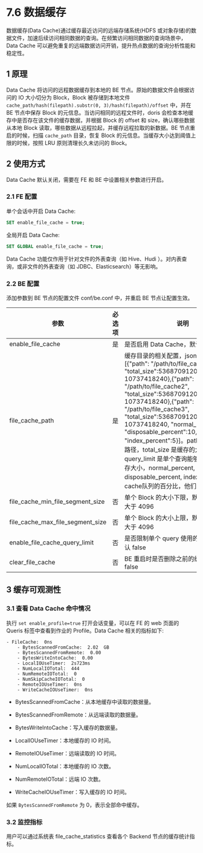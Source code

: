 # 7.6 数据缓存

数据缓存(Data Cache)通过缓存最近访问的远端存储系统(HDFS 或对象存储)的数据文件，加速后续访问相同数据的查询。在频繁访问相同数据的查询场景中，Data Cache 可以避免重复的远端数据访问开销，提升热点数据的查询分析性能和稳定性。

## 1 原理

Data Cache 将访问的远程数据缓存到本地的 BE 节点。原始的数据文件会根据访问的 IO 大小切分为 Block，Block 被存储到本地文件 `cache_path/hash(filepath).substr(0, 3)/hash(filepath)/offset` 中，并在 BE 节点中保存 Block 的元信息。当访问相同的远程文件时，doris 会检查本地缓存中是否存在该文件的缓存数据，并根据 Block 的 offset 和 size，确认哪些数据从本地 Block 读取，哪些数据从远程拉起，并缓存远程拉取的新数据。BE 节点重启的时候，扫描 `cache_path` 目录，恢复 Block 的元信息。当缓存大小达到阈值上限的时候，按照 LRU 原则清理长久未访问的 Block。

## 2 使用方式

Data Cache 默认关闭，需要在 FE 和 BE 中设置相关参数进行开启。

### 2.1 FE 配置

单个会话中开启 Data Cache:

```sql
SET enable_file_cache = true;
```

全局开启 Data Cache:

```sql
SET GLOBAL enable_file_cache = true;
```

Data Cache 功能仅作用于针对文件的外表查询（如 Hive、Hudi ）。对内表查询，或非文件的外表查询（如 JDBC、Elasticsearch）等无影响。

### 2.2 BE 配置

添加参数到 BE 节点的配置文件 conf/be.conf 中，并重启 BE 节点让配置生效。

| 参数 | 必选项 | 说明 |
| -- | -- | -- |
| enable_file_cache | 是 | 是否启用 Data Cache，默认 false |
| file_cache_path | 是 | 缓存目录的相关配置，json格式，例子: [{"path": "/path/to/file_cache1", "total_size":53687091200,"query_limit": 10737418240},{"path": "/path/to/file_cache2", "total_size":53687091200,"query_limit": 10737418240},{"path": "/path/to/file_cache3", "total_size":53687091200,"query_limit": 10737418240, "normal_percent":85, "disposable_percent":10, "index_percent":5}]。path 是缓存的保存路径，total_size 是缓存的大小上限，query_limit 是单个查询能够使用的最大缓存大小，normal_percent, disposable_percent, index_percent 3个cache队列的百分比，他们之和是100 |
| file_cache_min_file_segment_size | 否 | 单个 Block 的大小下限，默认 1MB，需要大于 4096 |
| file_cache_max_file_segment_size | 否 | 单个 Block 的大小上限，默认 4MB，需要大于 4096 |
| enable_file_cache_query_limit | 否 | 是否限制单个 query 使用的缓存大小，默认 false |
| clear_file_cache | 否 | BE 重启时是否删除之前的缓存数据，默认 false |

## 3 缓存可观测性

### 3.1 查看 Data Cache 命中情况

执行 `set enable_profile=true` 打开会话变量，可以在 FE 的 web 页面的 Queris 标签中查看到作业的 Profile。Data Cache 相关的指标如下:

```shell
- FileCache:  0ns
    - BytesScannedFromCache:  2.02  GB
    - BytesScannedFromRemote:  0.00  
    - BytesWriteIntoCache:  0.00  
    - LocalIOUseTimer:  2s723ms
    - NumLocalIOTotal:  444
    - NumRemoteIOTotal:  0
    - NumSkipCacheIOTotal:  0
    - RemoteIOUseTimer:  0ns
    - WriteCacheIOUseTimer:  0ns
```

* BytesScannedFromCache：从本地缓存中读取的数据量。

* BytesScannedFromRemote：从远端读取的数据量。

* BytesWriteIntoCache：写入缓存的数据量。

* LocalIOUseTimer：本地缓存的 IO 时间。

* RemoteIOUseTimer：远端读取的 IO 时间。

* NumLocalIOTotal：本地缓存的 IO 次数。

* NumRemoteIOTotal：远端 IO 次数。

* WriteCacheIOUseTimer：写入缓存的 IO 时间。

如果 `BytesScannedFromRemote` 为 0，表示全部命中缓存。

### 3.2 监控指标

用户可以通过系统表 file_cache_statistics 查看各个 Backend 节点的缓存统计指标。
